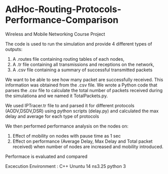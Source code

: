 # AdHoc-Routing-Protocols-Performance-Comparison
Wireless and Mobile Networking Course Project 

The code is used to run the simulation and provide 4 different types of outputs:
1) A .routes file containing routing tables of each nodes,
2) A .tr file containing all transmissions and receptions on the network, 
3) A .csv file containing a summary of successful transmitted packets

We want to be able to see how many packet are successfully received.
This information was obtained from the .csv file. We wrote a Python code that parses the .csv file to calculate the total number of packets received during the simulationa and we named it TotalPackets.py.

We used IPTracer.tr file to and parsed it for different protocols (AODV,DSDV,DSR) using python scripts (delay.py) and calculated the max delay and average for each type of protocols

We then performed performance analysis on the nodes on:
  1. Effect of mobility on nodes with pause time as 1 sec
  2. Effect on performance (Average Delay, Max Delay and Total packet received)  when number of nodes are increased and mobility introduced.
  
Performace is evaluated and compared

Excecution Environment :
C++
Ununtu 14
ns3.25
python 3
